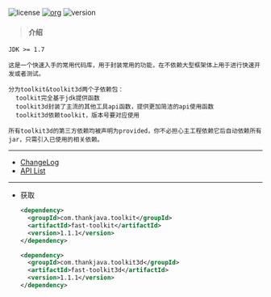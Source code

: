 ![license](https://img.shields.io/badge/license-Apache2.0-100000.svg)
[![org](https://img.shields.io/badge/org-@LazyKoala-blue.svg)](https://github.com/lazy-koala/)
![version](https://img.shields.io/maven-metadata/v/http/central.maven.org/maven2/com/thankjava/toolkit/fast-toolkit/maven-metadata.xml.svg)

> #### 介绍

```
JDK >= 1.7

这是一个快速入手的常用代码库，用于封装常用的功能，在不依赖大型框架体上用于进行快速开发或者测试。

分为toolkit&toolkit3d两个子依赖包：
  toolkit完全基于jdk提供函数
  toolkit3d封装了主流的其他工具api函数，提供更加简洁的api使用函数
  toolkit3d依赖toolkit，版本号要对应使用
  
所有toolkit3d的第三方依赖均被声明为provided，你不必担心主工程依赖它后自动依赖所有jar，只需引入已使用的相关依赖。
```
---
- [ChangeLog](https://github.com/lazy-koala/java-toolkit/blob/master/doc/changelog.md)
- [API List](https://github.com/lazy-koala/java-toolkit/blob/master/doc/apilist.md)
---
- 获取

  ```xml
  <dependency>
    <groupId>com.thankjava.toolkit</groupId>
    <artifactId>fast-toolkit</artifactId>
    <version>1.1.1</version>
  </dependency>
  ```

  ```xml
  <dependency>
    <groupId>com.thankjava.toolkit3d</groupId>
    <artifactId>fast-toolkit3d</artifactId>
    <version>1.1.1</version>
  </dependency>
  ```


